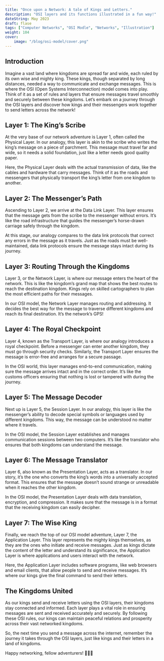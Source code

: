```yaml
---
title: "Once upon a Network: A tale of Kings and Letters."
description: "OSI layers and its functions illustrated in a fun way!"
dateString: May 2023
draft: flase
tags: ["Computer Networks", "OSI Modle", "Networks", "Illustration"]
weight: 104
cover:
    image: "/blog/osi-model/cover.png"
---
```


## Introduction

Imagine a vast land where kingdoms are spread far and wide, each ruled by its own wise and mighty king. These kings, though separated by long distances, needed a way to communicate and exchange messages. This is where the OSI (Open Systems Interconnection) model comes into play. Think of it as a set of rules and layers that ensure messages travel smoothly and securely between these kingdoms. Let’s embark on a journey through the OSI layers and discover how kings and their messengers work together to send letters across the network!

## Layer 1: The King’s Scribe
At the very base of our network adventure is Layer 1, often called the Physical Layer. In our analogy, this layer is akin to the scribe who writes the king’s message on a piece of parchment. This message must travel far and wide, so it needs a solid foundation, just like a letter needs good quality paper.

Here, the Physical Layer deals with the actual transmission of data, like the cables and hardware that carry messages. Think of it as the roads and messengers that physically transport the king’s letter from one kingdom to another.

## Layer 2: The Messenger’s Path
Ascending to Layer 2, we arrive at the Data Link Layer. This layer ensures that the message gets from the scribe to the messenger without errors. It’s like the road infrastructure that guides the messenger’s horse-drawn carriage safely through the kingdom.

At this stage, our analogy compares to the data link protocols that correct any errors in the message as it travels. Just as the roads must be well-maintained, data link protocols ensure the message stays intact during its journey.

## Layer 3: Routing Through the Kingdoms
Layer 3, or the Network Layer, is where our message enters the heart of the network. This is like the kingdom’s grand map that shows the best routes to reach the destination kingdom. Kings rely on skilled cartographers to plan the most efficient paths for their messages.

In our OSI model, the Network Layer manages routing and addressing. It decides the best way for the message to traverse different kingdoms and reach its final destination. It’s the network’s GPS!

## Layer 4: The Royal Checkpoint
Layer 4, known as the Transport Layer, is where our analogy introduces a royal checkpoint. Before a messenger can enter another kingdom, they must go through security checks. Similarly, the Transport Layer ensures the message is error-free and arranges for a secure passage.

In the OSI world, this layer manages end-to-end communication, making sure the message arrives intact and in the correct order. It’s like the customs officers ensuring that nothing is lost or tampered with during the journey.

## Layer 5: The Message Decoder
Next up is Layer 5, the Session Layer. In our analogy, this layer is like the messenger’s ability to decode special symbols or languages used by different kingdoms. This way, the message can be understood no matter where it travels.

In the OSI model, the Session Layer establishes and manages communication sessions between two computers. It’s like the translator who ensures that both kingdoms can understand the message.

## Layer 6: The Message Translator
Layer 6, also known as the Presentation Layer, acts as a translator. In our story, it’s the one who converts the king’s words into a universally accepted format. This ensures that the message doesn’t sound strange or unreadable when it reaches the other kingdom.

In the OSI model, the Presentation Layer deals with data translation, encryption, and compression. It makes sure that the message is in a format that the receiving kingdom can easily decipher.

## Layer 7: The Wise King
Finally, we reach the top of our OSI model adventure, Layer 7, the Application Layer. This layer represents the mighty kings themselves, as they are the ones who initiate and receive messages. Just as kings dictate the content of the letter and understand its significance, the Application Layer is where applications and users interact with the network.

Here, the Application Layer includes software programs, like web browsers and email clients, that allow people to send and receive messages. It’s where our kings give the final command to send their letters.

## The Kingdoms United
As our kings send and receive letters using the OSI layers, their kingdoms stay connected and informed. Each layer plays a vital role in ensuring messages are sent and received accurately and securely. By following these OSI rules, our kings can maintain peaceful relations and prosperity across their vast networked kingdoms.

So, the next time you send a message across the internet, remember the journey it takes through the OSI layers, just like kings and their letters in a land of kingdoms.

Happy networking, fellow adventurers! 🚀👑📜


